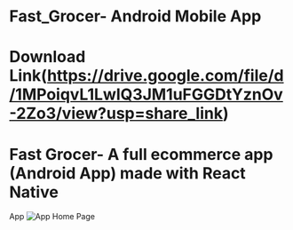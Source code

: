# Fast_Grocer- Android Mobile App
# Download Link(https://drive.google.com/file/d/1MPoiqvL1LwIQ3JM1uFGGDtYznOv-2Zo3/view?usp=share_link)
# Fast Grocer- A full ecommerce app (Android App) made with React Native
App 
![App Home Page](https://i.ibb.co/YL0JNLN/Screenshot-2023-03-23-140412.png)
